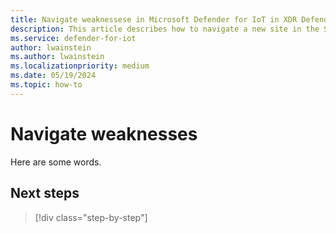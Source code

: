 ```yaml
---
title: Navigate weaknessese in Microsoft Defender for IoT in XDR Defender portal
description: This article describes how to navigate a new site in the Site security feature of Microsoft Defender for IoT in XDR Defender portal
ms.service: defender-for-iot
author: lwainstein
ms.author: lwainstein
ms.localizationpriority: medium
ms.date: 05/19/2024
ms.topic: how-to
---
```


# Navigate weaknesses

Here are some words.

## Next steps

> [!div class="step-by-step"]
